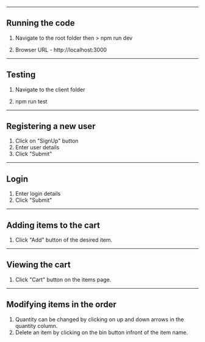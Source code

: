 ----------------
Running the code
----------------

1) Navigate to the root folder then > npm run dev

2) Browser URL - http://localhost:3000

---------------
Testing
---------------

1) Navigate to the client folder

2) npm run test

------------------------------------
Registering a new user
------------------------------------

1) Click on "SignUp" button 
2) Enter user details
3) Click "Submit"

--------------
Login
--------------

1) Enter login details
2) Click "Submit"

------------------------
Adding items to the cart
------------------------

1) Click "Add" button of the desired item.


------------------------
Viewing the cart
------------------------
1) Click "Cart" button on the items page.


----------------------------
Modifying items in the order
----------------------------
1) Quantity can be changed by clicking on up and down arrows in the quantity column. 
2) Delete an item by clicking on the bin button infront of the item name. 
